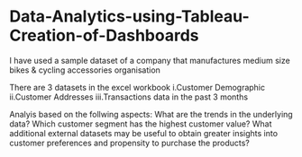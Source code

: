 # Data-Analytics-using-Tableau-Creation-of-Dashboards
I have used a sample dataset of a company that manufactures medium size bikes &amp; cycling accessories organisation

There are 3 datasets in the excel workbook
i.Customer Demographic 
ii.Customer Addresses
iii.Transactions data in the past 3 months

Analyis based on the follwing aspects:
What are the trends in the underlying data?
Which customer segment has the highest customer value?
What additional external datasets may be useful to obtain greater insights into customer preferences and propensity to purchase the products?


